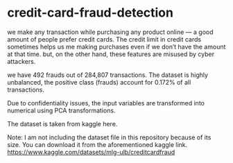 # credit-card-fraud-detection

 we make any transaction while purchasing any product online — a good amount of people prefer credit cards. The credit limit in credit cards sometimes helps us me making purchases even if we don’t have the amount at that time. but, on the other hand, these features are misused by cyber attackers.

we have 492 frauds out of 284,807 transactions. The dataset is highly unbalanced, the positive class (frauds) account for 0.172% of all transactions.

Due to confidentiality issues, the input variables are transformed into numerical using PCA transformations.

The dataset is taken from kaggle here.

Note: I am not including the dataset file in this repository because of its size. You can download it from the aforementioned kaggle link.
https://www.kaggle.com/datasets/mlg-ulb/creditcardfraud
